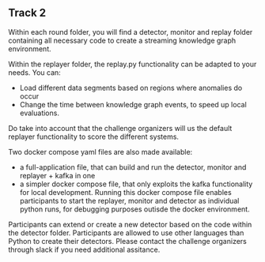 ## Track 2

Within each round folder, you will find a detector, monitor and replay folder containing all necessary code to create a streaming knowledge graph environment. 

Within the replayer folder, the replay.py functionality can be adapted to your needs.
You can:
* Load different data segments based on regions where anomalies do occur
* Change the time between knowledge graph events, to speed up local evaluations.

Do take into account that the challenge organizers will us the default replayer functionality to score the different systems.</br>

Two docker compose yaml files are also made available:
* a full-application file, that can build and run the detector, monitor and replayer + kafka in one 
* a simpler docker compose file, that only exploits the kafka functionality for local development. Running this docker compose file enables participants to start the replayer, monitor and detector as individual python runs, for debugging purposes outisde the docker environment.

Participants can extend or create a new detector based on the code within the detector folder. Participants are allowed to use other languages than Python to create their detectors. Please contact the challenge organizers through slack if you need additional assitance.
